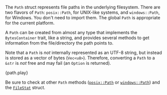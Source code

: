 The `Path` struct represents file paths in the underlying filesystem. There are
two flavors of `Path`: `posix::Path`, for UNIX-like systems, and
`windows::Path`, for Windows. You don't need to import them.
The global `Path` is appropriate for the current platform.

A `Path` can be created from almost any type that implements the
`BytesContainer` trait, like a string, and provides several methods to get
information from the file/directory the path points to.

Note that a `Path` is *not* internally represented as an UTF-8 string, but
instead is stored as a vector of bytes (`Vec<u8>`). Therefore, converting a
`Path` to a `&str` is *not* free and may fail (an `Option` is returned).

{path.play}

Be sure to check at other `Path` methods
([`posix::Path`][posix-path]
or [`windows::Path`][windows-path])
and the
[`FileStat`][file-stat]
struct.

[posix-path]: http://doc.rust-lang.org/std/path/posix/struct.Path.html
[windows-path]: http://doc.rust-lang.org/std/path/windows/struct.Path.html
[file-stat]: http://doc.rust-lang.org/std/io/struct.FileStat.html
